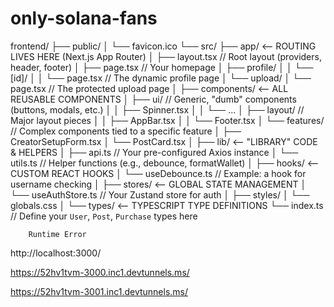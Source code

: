 # only-solana-fans


frontend/
├── public/
│   └── favicon.ico
└── src/
    ├── app/  <-- ROUTING LIVES HERE (Next.js App Router)
    │   ├── layout.tsx         // Root layout (providers, header, footer)
    │   ├── page.tsx           // Your homepage
    │   ├── profile/
    │   │   └── [id]/
    │   │       └── page.tsx   // The dynamic profile page
    │   └── upload/
    │       └── page.tsx       // The protected upload page
    │
    ├── components/ <-- ALL REUSABLE COMPONENTS
    │   ├── ui/                // Generic, "dumb" components (buttons, modals, etc.)
    │   │   ├── Spinner.tsx
    │   │   └── ...
    │   ├── layout/            // Major layout pieces
    │   │   ├── AppBar.tsx
    │   │   └── Footer.tsx
    │   └── features/          // Complex components tied to a specific feature
    │       ├── CreatorSetupForm.tsx
    │       └── PostCard.tsx
    │
    ├── lib/ <-- "LIBRARY" CODE & HELPERS
    │   ├── api.ts             // Your pre-configured Axios instance
    │   └── utils.ts           // Helper functions (e.g., debounce, formatWallet)
    │
    ├── hooks/ <-- CUSTOM REACT HOOKS
    │   └── useDebounce.ts     // Example: a hook for username checking
    │
    ├── stores/ <-- GLOBAL STATE MANAGEMENT
    │   └── useAuthStore.ts    // Your Zustand store for auth
    │
    ├── styles/
    │   └── globals.css
    │
    └── types/ <-- TYPESCRIPT TYPE DEFINITIONS
        └── index.ts           // Define your `User`, `Post`, `Purchase` types here


        Runtime Error


http://localhost:3000/

https://52hv1tvm-3000.inc1.devtunnels.ms/



https://52hv1tvm-3001.inc1.devtunnels.ms/